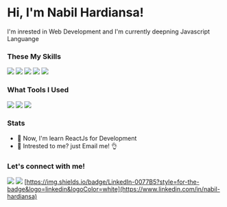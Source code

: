 # Hi, I'm Nabil Hardiansa!
I'm inrested in Web Development and I'm currently deepning Javascript Languange 



### These My Skills
<img src="https://img.icons8.com/color/48/000000/html-5--v1.png"/> <img src="https://img.icons8.com/color/48/000000/css3.png"/> <img src="https://img.icons8.com/color/48/000000/sass.png"/> <img src="https://img.icons8.com/color/48/000000/javascript.png"/> <img src="https://img.icons8.com/color/48/000000/nodejs.png"/>

### What Tools I Used
<img src="https://img.shields.io/badge/Visual_Studio_Code-0078D4?style=for-the-badge&logo=visual%20studio%20code&logoColor=white" />
<img src="https://img.shields.io/badge/Linux_Mint-87CF3E?style=for-the-badge&logo=linux-mint&logoColor=white" />
<img src="https://img.shields.io/badge/Firefox_Browser-FF7139?style=for-the-badge&logo=Firefox-Browser&logoColor=white" />

### Stats
- 📖 Now, I'm learn ReactJs for Development
- 📩 Intrested to me? just Email me! 👌


### Let's connect with me!
[<img src="https://img.shields.io/badge/Instagram-E4405F?style=for-the-badge&logo=instagram&logoColor=white"/>](https://instagram.com/nhardiansa)
[<img src="https://img.shields.io/badge/Gmail-D14836?style=for-the-badge&logo=gmail&logoColor=white"/>](mailto:nabilhardiansa02@gmail.com)
[https://img.shields.io/badge/LinkedIn-0077B5?style=for-the-badge&logo=linkedin&logoColor=white](https://www.linkedin.com/in/nabil-hardiansa)
